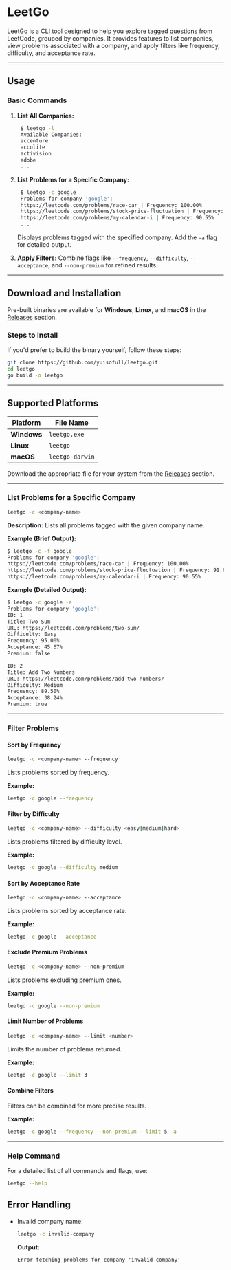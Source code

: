 # **LeetGo**

LeetGo is a CLI tool designed to help you explore tagged questions from LeetCode, grouped by companies. It provides features to list companies, view problems associated with a company, and apply filters like frequency, difficulty, and acceptance rate.

---

## **Usage**

### **Basic Commands**
1. **List All Companies:**
   ```bash
    $ leetgo -l
    Available Companies:
    accenture
    accolite
    activision
    adobe
    ...
   ```

2. **List Problems for a Specific Company:**
   ```bash
    $ leetgo -c google
    Problems for company 'google':
    https://leetcode.com/problems/race-car | Frequency: 100.00%
    https://leetcode.com/problems/stock-price-fluctuation | Frequency: 91.87%
    https://leetcode.com/problems/my-calendar-i | Frequency: 90.55%
    ...
   ```
   Displays problems tagged with the specified company. Add the `-a` flag for detailed output.

3. **Apply Filters:**
   Combine flags like `--frequency`, `--difficulty`, `--acceptance`, and `--non-premium` for refined results.

---

## **Download and Installation**

Pre-built binaries are available for **Windows**, **Linux**, and **macOS** in the [Releases](https://github.com/yuisofull/leetgo/releases) section.

### **Steps to Install**
If you'd prefer to build the binary yourself, follow these steps:
```bash
git clone https://github.com/yuisofull/leetgo.git
cd leetgo
go build -o leetgo
```

---

## **Supported Platforms**

| Platform   | File Name       |
|------------|-----------------|
| **Windows**| `leetgo.exe`    |
| **Linux**  | `leetgo`        |
| **macOS**  | `leetgo-darwin` |

Download the appropriate file for your system from the [Releases](https://github.com/yuisofull/leetgo/releases) section.

---

### **List Problems for a Specific Company**

```bash
leetgo -c <company-name>
```
**Description:** Lists all problems tagged with the given company name.

**Example (Brief Output):**
```bash
$ leetgo -c -f google
Problems for company 'google':
https://leetcode.com/problems/race-car | Frequency: 100.00%
https://leetcode.com/problems/stock-price-fluctuation | Frequency: 91.87%
https://leetcode.com/problems/my-calendar-i | Frequency: 90.55%
```

**Example (Detailed Output):**
```bash
$ leetgo -c google -a
Problems for company 'google':
ID: 1
Title: Two Sum
URL: https://leetcode.com/problems/two-sum/
Difficulty: Easy
Frequency: 95.00%
Acceptance: 45.67%
Premium: false

ID: 2
Title: Add Two Numbers
URL: https://leetcode.com/problems/add-two-numbers/
Difficulty: Medium
Frequency: 89.50%
Acceptance: 38.24%
Premium: true
```

---

### **Filter Problems**

#### **Sort by Frequency**
```bash
leetgo -c <company-name> --frequency
```
Lists problems sorted by frequency.

**Example:**
```bash
leetgo -c google --frequency
```

#### **Filter by Difficulty**
```bash
leetgo -c <company-name> --difficulty <easy|medium|hard>
```
Lists problems filtered by difficulty level.

**Example:**
```bash
leetgo -c google --difficulty medium
```

#### **Sort by Acceptance Rate**
```bash
leetgo -c <company-name> --acceptance
```
Lists problems sorted by acceptance rate.

**Example:**
```bash
leetgo -c google --acceptance
```

#### **Exclude Premium Problems**
```bash
leetgo -c <company-name> --non-premium
```
Lists problems excluding premium ones.

**Example:**
```bash
leetgo -c google --non-premium
```

#### **Limit Number of Problems**
```bash
leetgo -c <company-name> --limit <number>
```
Limits the number of problems returned.

**Example:**
```bash
leetgo -c google --limit 3
```

#### **Combine Filters**
Filters can be combined for more precise results.

**Example:**
```bash
leetgo -c google --frequency --non-premium --limit 5 -a
```

---

### **Help Command**
For a detailed list of all commands and flags, use:
```bash
leetgo --help
```

## **Error Handling**
- Invalid company name:
  ```bash
  leetgo -c invalid-company
  ```
  **Output:**
  ```
  Error fetching problems for company 'invalid-company'
  ```
